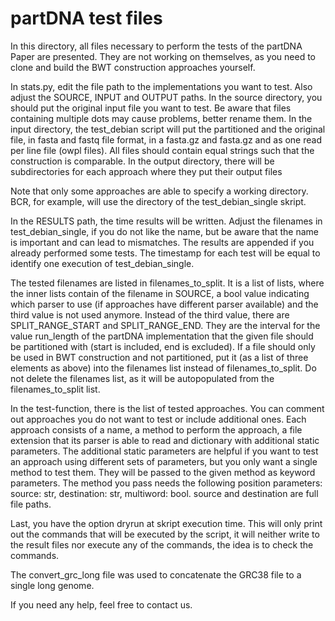 # partDNA test files

In this directory, all files necessary to perform the tests of the partDNA Paper are presented.
They are not working on themselves, as you need to clone and build the BWT construction approaches yourself.

In stats.py, edit the file path to the implementations you want to test. Also adjust the SOURCE, INPUT and OUTPUT paths.
In the source directory, you should put the original input file you want to test.
Be aware that files containing multiple dots may cause problems, better rename them.
In the input directory, the test_debian script will put the partitioned and the original file,
in fasta and fastq file format, in a fasta.gz and fasta.gz and as one read per line file (owpl files).
All files should contain equal strings such that the construction is comparable.
In the output directory, there will be subdirectories for each approach where they put their output files

Note that only some approaches are able to specify a working directory.
BCR, for example, will use the directory of the test_debian_single skript.

In the RESULTS path, the time results will be written.
Adjust the filenames in test_debian_single, if you do not like the name,
but be aware that the name is important and can lead to mismatches.
The results are appended if you already performed some tests.
The timestamp for each test will be equal to identify one execution of test_debian_single.

The tested filenames are listed in filenames_to_split.
It is a list of lists,
where the inner lists contain of the filename in SOURCE, a bool value indicating which parser to use
(if approaches have different parser available) and the third value is not used anymore.
Instead of the third value, there are SPLIT_RANGE_START and SPLIT_RANGE_END.
They are the interval for the value run_length of the partDNA implementation
that the given file should be partitioned with (start is included, end is excluded).
If a file should only be used in BWT construction and not partitioned,
put it (as a list of three elements as above) into the filenames list instead of filenames_to_split.
Do not delete the filenames list, as it will be autopopulated from the filenames_to_split list.

In the test-function, there is the list of tested approaches.
You can comment out approaches you do not want to test or include additional ones.
Each approach consists of a name, a method to perform the approach,
a file extension that its parser is able to read and dictionary with additional static parameters.
The additional static parameters are helpful
if you want to test an approach using different sets of parameters, but you only want a single method to test them.
They will be passed to the given method as keyword parameters.
The method you pass needs the following position parameters: source: str, destination: str, multiword: bool.
source and destination are full file paths.

Last, you have the option dryrun at skript execution time.
This will only print out the commands that will be executed by the script,
it will neither write to the result files nor execute any of the commands, the idea is to check the commands.

The convert_grc_long file was used to concatenate the GRC38 file to a single long genome.

If you need any help, feel free to contact us.
